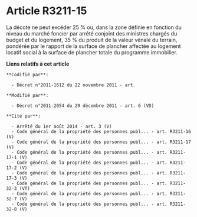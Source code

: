 # Article R3211-15

La décote ne peut excéder 25 % ou, dans la zone définie en fonction du niveau du marché foncier par arrêté conjoint des
ministres chargés du budget et du logement, 35 % du produit de la valeur vénale du terrain, pondérée par le rapport de la
surface de plancher affectée au logement locatif social à la surface de plancher totale du programme immobilier.

**Liens relatifs à cet article**

	**Codifié par**:

	  - Décret n°2011-1612 du 22 novembre 2011 - art.

	**Modifié par**:

	  - Décret n°2011-2054 du 29 décembre 2011 - art. 6 (VD)

	**Cité par**:

	  - Arrêté du 1er août 2014 - art. 3 (V)
	  - Code général de la propriété des personnes publ... - art. R3211-16 (V)
	  - Code général de la propriété des personnes publ... - art. R3211-17 (V)
	  - Code général de la propriété des personnes publ... - art. R3211-17-1 (V)
	  - Code général de la propriété des personnes publ... - art. R3211-17-2 (V)
	  - Code général de la propriété des personnes publ... - art. R3211-17-3 (V)
	  - Code général de la propriété des personnes publ... - art. R3211-32-3 (VT)
	  - Code général de la propriété des personnes publ... - art. R3211-32-7 (V)
	  - Code général de la propriété des personnes publ... - art. R3211-32-8 (V)
